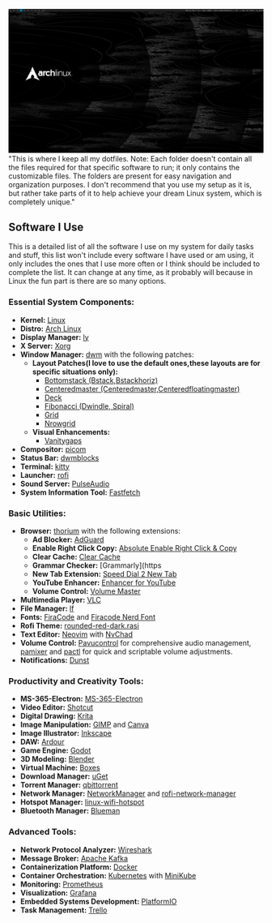 ![Alt Text](homescreen.png)
"This is where I keep all my dotfiles. Note: Each folder doesn't contain all the files required for that specific software to run; it only contains the customizable files. The folders are present for easy navigation and organization purposes. I don't recommend that you use my setup as it is, but rather take parts of it to help achieve your dream Linux system, which is completely unique."

## Software I Use

This is a detailed list of all the software I use on my system for daily tasks and stuff, this list won't include every software I have used or am using, it only includes the ones that I use more often or I think should be included to complete the list. It can change at any time, as it probably will because in Linux the fun part is there are so many options.

### Essential System Components:

- **Kernel:** [Linux](https://github.com/torvalds/linux)
- **Distro:** [Arch Linux](https://archlinux.org/)
- **Display Manager:** [ly](https://github.com/fairyglade/ly)
- **X Server:** [Xorg](https://www.x.org/wiki/)
- **Window Manager:** [dwm](https://dwm.suckless.org/) with the following patches:
  - **Layout Patches(I love to use the default ones,these layouts are for specific situations only):**
    - [Bottomstack (Bstack,Bstackhoriz)](https://dwm.suckless.org/patches/bottomstack/)
    - [Centeredmaster (Centeredmaster,Centeredfloatingmaster)](https://dwm.suckless.org/patches/centeredmaster/)
    - [Deck](https://dwm.suckless.org/patches/deck/)
    - [Fibonacci (Dwindle, Spiral)](https://dwm.suckless.org/patches/fibonacci/)
    - [Grid](https://dwm.suckless.org/patches/gridmode/)
    - [Nrowgrid](https://dwm.suckless.org/patches/nrowgrid/) 
  - **Visual Enhancements:**
    - [Vanitygaps](https://dwm.suckless.org/patches/vanitygaps/)
- **Compositor:** [picom](https://github.com/yshui/picom)
- **Status Bar:** [dwmblocks](https://github.com/torrinfail/dwmblocks)
- **Terminal:** [kitty](https://github.com/kovidgoyal/kitty)
- **Launcher:** [rofi](https://github.com/davatorium/rofi)
- **Sound Server:** [PulseAudio](https://www.freedesktop.org/wiki/Software/PulseAudio/)
- **System Information Tool:** [Fastfetch](https://github.com/fastfetch-cli/fastfetch)

### Basic Utilities:

- **Browser:** [thorium](https://github.com/Alex313031/thorium) with the following extensions:
  - **Ad Blocker:** [AdGuard](https://adguard.com/)
  - **Enable Right Click Copy:** [Absolute Enable Right Click & Copy](https://chromewebstore.google.com/detail/absolute-enable-right-cli/jdocbkpgdakpekjlhemmfcncgdjeiika)
  - **Clear Cache:** [Clear Cache](https://chrome.google.com/webstore/detail/clear-cache/cppjkneekbjaeellbfkmgnhonkkjfpdn)
  - **Grammar Checker:** [Grammarly](https
  - **New Tab Extension:** [Speed Dial 2 New Tab](https://speeddial2.com/)
  - **YouTube Enhancer:** [Enhancer for YouTube](https://chrome.google.com/webstore/detail/enhancer-for-youtube/ponfpcnoihfmfllpaingbgckeeldkhle)
  - **Volume Control:** [Volume Master](https://chrome.google.com/webstore/detail/volume-master/jghecgabfgfdldnmbfkhmffcabddioke)
- **Multimedia Player:** [VLC](https://www.videolan.org/vlc/)
- **File Manager:** [lf](https://github.com/gokcehan/lf)
- **Fonts:** [FiraCode](https://github.com/tonsky/FiraCode) and [Firacode Nerd Font](https://github.com/ryanoasis/nerd-fonts/tree/master/patched-fonts/FiraCode)
- **Rofi Theme:** [rounded-red-dark.rasi](https://github.com/newmanls/rofi-themes-collection)
- **Text Editor:** [Neovim](https://neovim.io/) with [NvChad](https://nvchad.com/)
- **Volume Control:** [Pavucontrol](https://freedesktop.org/software/pulseaudio/pavucontrol/) for comprehensive audio management, [pamixer](https://github.com/cdemoulins/pamixer) and [pactl](https://www.freedesktop.org/wiki/Software/PulseAudio/Documentation/Developer/Clients/Pactl/) for quick and scriptable volume adjustments.
- **Notifications:** [Dunst](https://github.com/dunst-project/dunst)

### Productivity and Creativity Tools:

- **MS-365-Electron:** [MS-365-Electron](https://github.com/agam778/MS-365-Electron)
- **Video Editor:** [Shotcut](https://shotcut.org/)
- **Digital Drawing:** [Krita](https://krita.org/en/)
- **Image Manipulation:** [GIMP](https://www.gimp.org/) and [Canva](https://www.canva.com/)
- **Image Illustrator:** [Inkscape](https://inkscape.org/)
- **DAW:** [Ardour](https://ardour.org/)
- **Game Engine:** [Godot](https://godotengine.org/)
- **3D Modeling:** [Blender](https://www.blender.org/)
- **Virtual Machine:** [Boxes](https://help.gnome.org/users/gnome-boxes/stable/)
- **Download Manager:** [uGet](https://ugetdm.com/)
- **Torrent Manager:** [qbittorrent](https://www.qbittorrent.org/)
- **Network Manager:** [NetworkManager](https://networkmanager.dev/) and [rofi-network-manager](https://github.com/P3rf/rofi-network-manager)
- **Hotspot Manager:** [linux-wifi-hotspot](https://github.com/lakinduakash/linux-wifi-hotspot)
- **Bluetooth Manager:** [Blueman](https://github.com/blueman-project/blueman)

### Advanced Tools:

- **Network Protocol Analyzer:** [Wireshark](https://www.wireshark.org/)
- **Message Broker:** [Apache Kafka](https://kafka.apache.org/)
- **Containerization Platform:** [Docker](https://www.docker.com/)
- **Container Orchestration:** [Kubernetes](https://kubernetes.io/) with [MiniKube](https://minikube.sigs.k8s.io/docs/)
- **Monitoring:** [Prometheus](https://prometheus.io/)
- **Visualization:** [Grafana](https://grafana.com/)
- **Embedded Systems Development:** [PlatformIO](https://platformio.org/)
- **Task Management:** [Trello](https://trello.com/)
